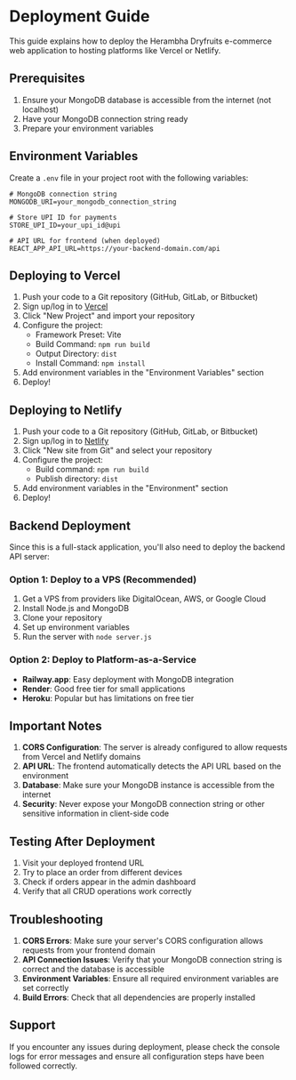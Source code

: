 # Deployment Guide

This guide explains how to deploy the Herambha Dryfruits e-commerce web application to hosting platforms like Vercel or Netlify.

## Prerequisites

1. Ensure your MongoDB database is accessible from the internet (not localhost)
2. Have your MongoDB connection string ready
3. Prepare your environment variables

## Environment Variables

Create a `.env` file in your project root with the following variables:

```env
# MongoDB connection string
MONGODB_URI=your_mongodb_connection_string

# Store UPI ID for payments
STORE_UPI_ID=your_upi_id@upi

# API URL for frontend (when deployed)
REACT_APP_API_URL=https://your-backend-domain.com/api
```

## Deploying to Vercel

1. Push your code to a Git repository (GitHub, GitLab, or Bitbucket)
2. Sign up/log in to [Vercel](https://vercel.com/)
3. Click "New Project" and import your repository
4. Configure the project:
   - Framework Preset: Vite
   - Build Command: `npm run build`
   - Output Directory: `dist`
   - Install Command: `npm install`
5. Add environment variables in the "Environment Variables" section
6. Deploy!

## Deploying to Netlify

1. Push your code to a Git repository (GitHub, GitLab, or Bitbucket)
2. Sign up/log in to [Netlify](https://netlify.com/)
3. Click "New site from Git" and select your repository
4. Configure the project:
   - Build command: `npm run build`
   - Publish directory: `dist`
5. Add environment variables in the "Environment" section
6. Deploy!

## Backend Deployment

Since this is a full-stack application, you'll also need to deploy the backend API server:

### Option 1: Deploy to a VPS (Recommended)
1. Get a VPS from providers like DigitalOcean, AWS, or Google Cloud
2. Install Node.js and MongoDB
3. Clone your repository
4. Set up environment variables
5. Run the server with `node server.js`

### Option 2: Deploy to Platform-as-a-Service
- **Railway.app**: Easy deployment with MongoDB integration
- **Render**: Good free tier for small applications
- **Heroku**: Popular but has limitations on free tier

## Important Notes

1. **CORS Configuration**: The server is already configured to allow requests from Vercel and Netlify domains
2. **API URL**: The frontend automatically detects the API URL based on the environment
3. **Database**: Make sure your MongoDB instance is accessible from the internet
4. **Security**: Never expose your MongoDB connection string or other sensitive information in client-side code

## Testing After Deployment

1. Visit your deployed frontend URL
2. Try to place an order from different devices
3. Check if orders appear in the admin dashboard
4. Verify that all CRUD operations work correctly

## Troubleshooting

1. **CORS Errors**: Make sure your server's CORS configuration allows requests from your frontend domain
2. **API Connection Issues**: Verify that your MongoDB connection string is correct and the database is accessible
3. **Environment Variables**: Ensure all required environment variables are set correctly
4. **Build Errors**: Check that all dependencies are properly installed

## Support

If you encounter any issues during deployment, please check the console logs for error messages and ensure all configuration steps have been followed correctly.